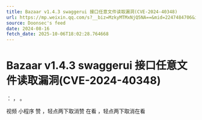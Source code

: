 ```yaml
---
title: Bazaar v1.4.3 swaggerui 接口任意文件读取漏洞(CVE-2024-40348)
url: https://mp.weixin.qq.com/s?__biz=MzkyMTMxNjQ5NA==&mid=2247484706&idx=1&sn=98c3bd901b7160a6b2a79cd74a9946a2
source: Doonsec's feed
date: 2024-08-16
fetch_date: 2025-10-06T18:02:28.764668
---
```


# Bazaar v1.4.3 swaggerui 接口任意文件读取漏洞(CVE-2024-40348)

：
，
。

视频
小程序
赞
，轻点两下取消赞
在看
，轻点两下取消在看